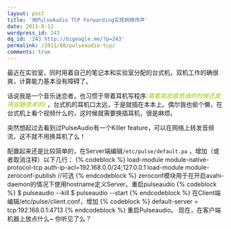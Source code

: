 ```yaml
---
layout: post
title: '用PulseAudio TCP Forwarding实现网络传声'
date: 2011-8-12
wordpress_id: 243
dq_id: '243 http://bigeagle.me/?p=243'
permalink: /2011/08/pulseaudio-tcp/
comments: true
---
```

最近在实验室，同时用着自己的笔记本和实验室分配的台式机，双机工作的确很爽，计算能力基本没有障碍了。

话说我是一个音乐迷恋者，也习惯于带着耳机写程序<span style="color: #99cc00;">/*需要高密度思维的时候还是得安静思考的*/ </span>，台式机的耳机口太远，于是就插在本本上。偶尔我也偷个懒，在台式机上看个视频什么的，这时候就需要换插耳机，很是麻烦。

突然想起过去看到过PulseAudio有一个Killer feature，可以在网络上转发音频流，这不就不用换耳机了么！

配置起来还是比较简单的，在Server端编辑`/etc/pulse/default.pa` ，增加（或者取消注释）以下几行：
{% codeblock %}
load-module module-native-protocol-tcp auth-ip-acl=192.168.0.0/24;127.0.0.1
load-module module-zeroconf-publish  //可选
{% endcodeblock %}
zeroconf模块用于在开启avahi-daemon的情况下使用hostname定义Server。重启pulseaudio
{% codeblock %}
$ pulseaudio --kill
$ pulseaudio --start
{% endcodeblock %}
在Client端编辑/etc/pulse/client.conf，增加
{% codeblock %}
default-server = tcp:192.168.0.1:4713
{% endcodeblock %}
重启Pulseaudio。
现在，在客户端机器上放点什么~ 你听见了么？

